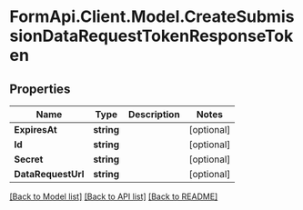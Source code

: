 # FormApi.Client.Model.CreateSubmissionDataRequestTokenResponseToken
## Properties

Name | Type | Description | Notes
------------ | ------------- | ------------- | -------------
**ExpiresAt** | **string** |  | [optional] 
**Id** | **string** |  | [optional] 
**Secret** | **string** |  | [optional] 
**DataRequestUrl** | **string** |  | [optional] 

[[Back to Model list]](../README.md#documentation-for-models) [[Back to API list]](../README.md#documentation-for-api-endpoints) [[Back to README]](../README.md)

